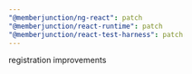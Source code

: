```yaml
---
"@memberjunction/ng-react": patch
"@memberjunction/react-runtime": patch
"@memberjunction/react-test-harness": patch
---
```


registration improvements
